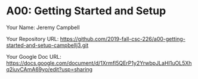 # A00: Getting Started and Setup

Your Name: Jeremy Campbell

Your Repository URL: https://github.com/2019-fall-csc-226/a00-getting-started-and-setup-campbellj3.git

Your Google Doc URL: https://docs.google.com/document/d/1Xrmfl5QErP1y2YrwbpJLaHI1uOL5Xhq2iuvCAmA69yo/edit?usp=sharing
